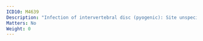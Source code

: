 ```yaml
---
ICD10: M4639
Description: "Infection of intervertebral disc (pyogenic): Site unspecified"
Matters: No
Weight: 0
---
```

